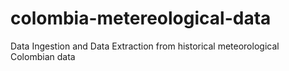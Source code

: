 # colombia-metereological-data
Data Ingestion and Data Extraction from historical meteorological Colombian data
